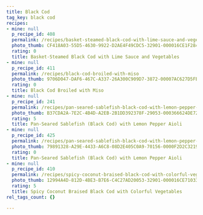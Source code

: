 ```yaml
---
title: Black Cod
tag_key: black cod
recipes:
- mine: null
  p_recipe_id: 408
  permalink: /recipes/basket-steamed-black-cod-with-lime-sauce-and-vegetables
  photo_thumb: CF418A03-55D5-4630-9922-D2AE4F49CDC5-32901-000016CE1F28450B.jpg
  rating: 0
  title: Basket-Steamed Black Cod with Lime Sauce and Vegetables
- mine: null
  p_recipe_id: 411
  permalink: /recipes/black-cod-broiled-with-miso
  photo_thumb: 9706D047-DAF6-467C-A337-26A300C909D7-3872-00007AC627D5FB61.jpg
  rating: 0
  title: Black Cod Broiled with Miso
- mine: null
  p_recipe_id: 241
  permalink: /recipes/pan-seared-sablefish-black-cod-with-lemon-pepper-aioli
  photo_thumb: B37CDA2A-7E2C-4B4D-A2EB-2B1DD392378F-29053-000366624DE72581.jpg
  rating: 5
  title: Pan-Seared Sablefish (Black Cod) with Lemon Pepper Aioli
- mine: null
  p_recipe_id: 425
  permalink: /recipes/pan-seared-sablefish-black-cod-with-lemon-pepper-aioli
  photo_thumb: 79891328-A29E-4433-A6C8-08D2E405C0A9-70156-0000F2D2C32195DE.jpg
  rating: 0
  title: Pan-Seared Sablefish (Black Cod) with Lemon Pepper Aioli
- mine: null
  p_recipe_id: 410
  permalink: /recipes/spicy-coconut-braised-black-cod-with-colorful-vegetables
  photo_thumb: 12994A4D-812D-4BE3-B7E6-C4C27AD20053-32901-000016CE71033E9C.jpg
  rating: 5
  title: Spicy Coconut Braised Black Cod with Colorful Vegetables
rel_tags_count: {}

---
```

